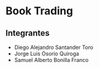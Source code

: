 # Book Trading
## Integrantes
- Diego Alejandro Santander Toro
- Jorge Luis Osorio Quiroga
- Samuel Alberto Bonilla Franco
